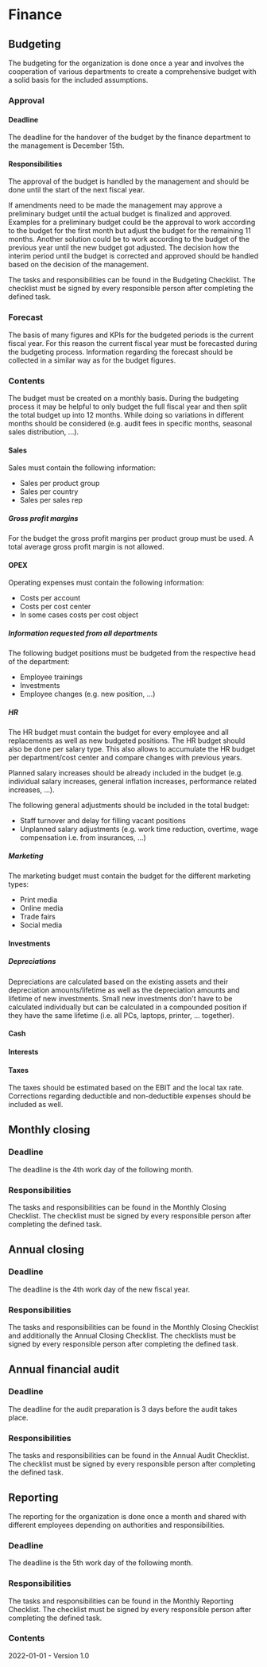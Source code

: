 # Finance

## Budgeting

The budgeting for the organization is done once a year and involves the cooperation of various departments to create a comprehensive budget with a solid basis for the included assumptions. 

### Approval

#### Deadline

The deadline for the handover of the budget by the finance department to the management is December 15th.

#### Responsibilities

The approval of the budget is handled by the management and should be done until the start of the next fiscal year. 

If amendments need to be made the management may approve a preliminary budget until the actual budget is finalized and approved. Examples for a preliminary budget could be the approval to work according to the budget for the first month but adjust the budget for the remaining 11 months. Another solution could be to work according to the budget of the previous year until the new budget got adjusted. The decision how the interim period until the budget is corrected and approved should be handled based on the decision of the management.

The tasks and responsibilities can be found in the Budgeting Checklist. The checklist must be signed by every responsible person after completing the defined task.

### Forecast

The basis of many figures and KPIs for the budgeted periods is the current fiscal year. For this reason the current fiscal year must be forecasted during the budgeting process. Information regarding the forecast should be collected in a similar way as for the budget figures. 

### Contents

The budget must be created on a monthly basis. During the budgeting process it may be helpful to only budget the full fiscal year and then split the total budget up into 12 months. While doing so variations in different months should be considered (e.g. audit fees in specific months, seasonal sales distribution, ...).

#### Sales

Sales must contain the following information:

* Sales per product group
* Sales per country
* Sales per sales rep

##### Gross profit margins

For the budget the gross profit margins per product group must be used. A total average gross profit margin is not allowed.

#### OPEX

Operating expenses must contain the following information:

* Costs per account
* Costs per cost center
* In some cases costs per cost object

##### Information requested from all departments

The following budget positions must be budgeted from the respective head of the department:

* Employee trainings
* Investments
* Employee changes (e.g. new position, ...)

##### HR

The HR budget must contain the budget for every employee and all replacements as well as new budgeted positions. The HR budget should also be done per salary type. This also allows to accumulate the HR budget per department/cost center and compare changes with previous years.

Planned salary increases should be already included in the budget (e.g. individual salary increases, general inflation increases, performance related increases, ...).

The following general adjustments should be included in the total budget:

* Staff turnover and delay for filling vacant positions
* Unplanned salary adjustments (e.g. work time reduction, overtime, wage compensation i.e. from insurances, ...)

##### Marketing

The marketing budget must contain the budget for the different marketing types:

* Print media
* Online media
* Trade fairs
* Social media

#### Investments

##### Depreciations

Depreciations are calculated based on the existing assets and their depreciation amounts/lifetime as well as the depreciation amounts and lifetime of new investments. Small new investments don't have to be calculated individually but can be calculated in a compounded position if they have the same lifetime (i.e. all PCs, laptops, printer, ... together).

#### Cash

#### Interests

#### Taxes

The taxes should be estimated based on the EBIT and the local tax rate. Corrections regarding deductible and non-deductible expenses should be included as well.

## Monthly closing

### Deadline

The deadline is the 4th work day of the following month.

### Responsibilities

The tasks and responsibilities can be found in the Monthly Closing Checklist. The checklist must be signed by every responsible person after completing the defined task.

## Annual closing

### Deadline

The deadline is the 4th work day of the new fiscal year.

### Responsibilities

The tasks and responsibilities can be found in the Monthly Closing Checklist and additionally the Annual Closing Checklist. The checklists must be signed by every responsible person after completing the defined task.

## Annual financial audit

### Deadline

The deadline for the audit preparation is 3 days before the audit takes place.

### Responsibilities

The tasks and responsibilities can be found in the Annual Audit Checklist. The checklist must be signed by every responsible person after completing the defined task.

## Reporting

The reporting for the organization is done once a month and shared with different employees depending on authorities and responsibilities.

### Deadline

The deadline is the 5th work day of the following month.

### Responsibilities

The tasks and responsibilities can be found in the Monthly Reporting Checklist. The checklist must be signed by every responsible person after completing the defined task.

### Contents



2022-01-01 - Version 1.0

